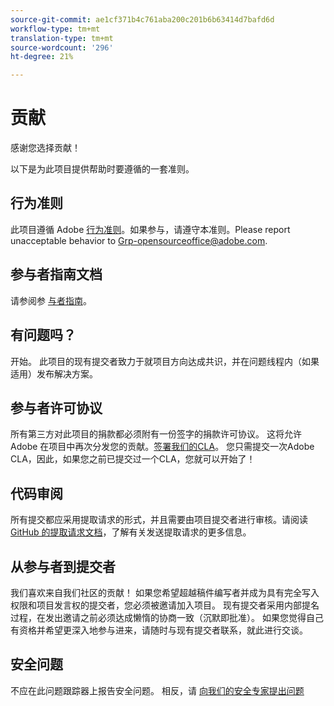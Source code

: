 ```yaml
---
source-git-commit: ae1cf371b4c761aba200c201b6b63414d7bafd6d
workflow-type: tm+mt
translation-type: tm+mt
source-wordcount: '296'
ht-degree: 21%

---
```

# 贡献

感谢您选择贡献！

以下是为此项目提供帮助时要遵循的一套准则。

## 行为准则

此项目遵循 Adobe [行为准则](code-of-conduct.md)。如果参与，请遵守本准则。Please report unacceptable behavior to
[Grp-opensourceoffice@adobe.com](mailto:Grp-opensourceoffice@adobe.com).

## 参与者指南文档

请参阅参 [与者指南](https://docs.adobe.com/content/help/en/contributor/contributor-guide/introduction.html)。

## 有问题吗？

开始。 此项目的现有提交者致力于就项目方向达成共识，并在问题线程内（如果适用）发布解决方案。

## 参与者许可协议

所有第三方对此项目的捐款都必须附有一份签字的捐款许可协议。 这将允许 Adobe 在项目中再次分发您的贡献。[签署我们的CLA](http://opensource.adobe.com/cla.html)。 您只需提交一次Adobe CLA，因此，如果您之前已提交过一个CLA，您就可以开始了！

## 代码审阅

所有提交都应采用提取请求的形式，并且需要由项目提交者进行审核。请阅读 [GitHub 的提取请求文档](https://help.github.com/cn/articles/about-pull-requests/)，了解有关发送提取请求的更多信息。

<!--
Lastly, please follow the [pull request template](PULL_REQUEST_TEMPLATE.md) when
submitting a pull request!
-->

## 从参与者到提交者

我们喜欢来自我们社区的贡献！ 如果您希望超越稿件编写者并成为具有完全写入权限和项目发言权的提交者，您必须被邀请加入项目。 现有提交者采用内部提名过程，在发出邀请之前必须达成懒惰的协商一致（沉默即批准）。 如果您觉得自己有资格并希望更深入地参与进来，请随时与现有提交者联系，就此进行交谈。

## 安全问题

不应在此问题跟踪器上报告安全问题。 相反，请 [向我们的安全专家提出问题](https://helpx.adobe.com/security/alertus.html)
